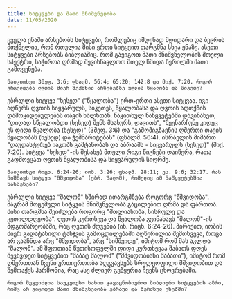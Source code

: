 ```yaml
---
title: სიტყვები და მათი მნიშვნელობა
date: 11/05/2020
---
```


ყველა ენაში არსებობს სიტყვები, რომლებიც იმდენად მდიდარი და ბევრის მთქმელია, რომ რთულია მისი ერთი სიტყვით თარგმნა სხვა ენაზე. ასეთი სიტყვები არსებობს ბიბლიაშიც. რომ გავიგოთ მათი მნიშვნელობის მთელი სპექტრი, საჭიროა ღრმად შევისწავლოთ მთელ წმიდა წერილში მათი გამოყენება.

`წაიკითხეთ 3მეფ. 3:6; ფსალმ. 56:4; 65:20; 142:8 და მიქ. 7:20. როგორ ვრცელდება ღვთის მიერ შექმნილ არსებებზე უფლის წყალობა და სიკეთე?`

ებრაული სიტყვა "ხესედ" ("წყალობა") ერთ-ერთი ასეთი სიტყვაა. იგი აღწერს ღვთის სიყვარულს, სიკეთეს, წყალობასა და ღვთის აღთქმის დამოკიდებულებას თავის ხალხთან. წაკითხულ ნაწყვეტებში დავინახეთ, "დიდად სწყალობდი (ხესედ) შენს მსახურს, დავითს", "შეუნარჩუნე კიდეც ეს დიდი წყალობა (ხესედ)" (3მეფ. 3:6) და "გამომიგზავნის ღმერთი თავის წყალობას (ხესედ) და ჭეშმარიტებას" (ფსალმ. 56:4). ისრაელის მიმართ "დაუდასტურებ იაკობს გამტანობას და აბრაამს - სიყვარულს (ხესედ)" (მიქ. 7:20). სიტყვა "ხესედ"-ის შესახებ მთელი რიგი წიგნები დაიწერა, რათა გადმოეცათ ღვთის წყალობისა და სიყვარულის სიღრმე.

`წაიკითხეთ რიცხ. 6:24-26; იობ. 3:26; ფსალმ. 28:11; ეს. 9:6; 32:17. რას ნიშნავს სიტყვა "მშვიდობა" (ებრ. შალომ), რომელიც ამ ნაწყვეტებშია ნახსენები?`

ებრაული სიტყვა "შალომ" ხშირად ითარგმნება როგორც "მშვიდობა". მაგრამ მოცემული სიტყვის მნიშვნელობა გაცილებით ღრმა და ფართოა. მისი თარგმნა შეიძლება როგორც "მთლიანობა, სისრულე და კეთილდღეობა". ღვთის კურთხევა და წყალობა გვინახავს "შალომ"-ის მდგომარეობაში, რაც ღვთის ძღვენია (იხ. რიცხ. 6:24-26). პირიქით, იობის მიერ გადატანილი ტანჯვის გამოცდილებაში აღწერილია შემთხვევა, როცა არ გააჩნდა არც "მშვიდობა", არც "სიმშვიდე", იმიტომ რომ მას აკლდა "შალომ". ამ შფოთიან წუთისოფელში დიდი კურთხევაა შაბათს დღეს შევხვდეთ სიტყვებით "შაბატ შალომ" ("მშვიდობიანი შაბათი"), იმიტომ რომ ღმერთთან ჩვენი ურთიერთობა აღგვავსებს სრულყოფილი მშვიდობით და შემოაქვს ჰარმონია, რაც ასე ძლიერ გვწყურია ჩვენს ცხოვრებაში.

`როგორ შეგვიძლია საუკეთესო სახით გავაცნობიეროთ ბიბლიური სიტყვების აზრი, რომც არ ვიცოდეთ მათი მნიშვნელობა ებრაულ და ბერძნულ ენებში?`